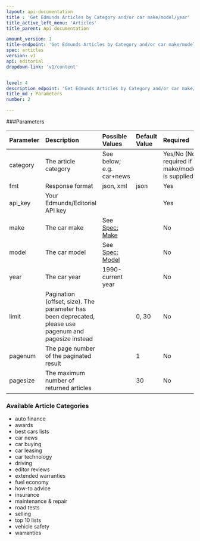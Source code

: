 ```yaml
---
layout: api-documentation
title : 'Get Edmunds Articles by Category and/or car make/model/year'
title_active_left_menu: 'Articles'
title_parent: Api documentation

amount_version: 1
title-endpoint: 'Get Edmunds Articles by Category and/or car make/model/year'
spec: articles
version: v1
api: editorial
dropdown-link: 'v1/content'


level: 4
description_edpoint: 'Get Edmunds Articles by Category and/or car make/model/year'
title_md : Parameters
number: 2

---
```



###Parameters

| Parameter  	| Description                           | Possible Values   	| Default Value | Required                                                  |
|:--------------|:--------------------------------------|:----------------------|:------------- |:----------------------------------------------------------|
| category	 	| The article category          		| See below; e.g. car+news |            | Yes/No (Not required if car make/model/year is supplied)  |
| fmt        	| Response format                       | json, xml         	| json          | Yes                                                       |
| api_key       | Your Edmunds/Editorial API key                     |                       |               | Yes                                                       |
| make  	 	| The car make                  		| See [Spec: Make](/api-documentation/vehicle/spec_make/v2/) | 		        | No                    |
| model		 	| The car model                     	| See [Spec: Model](/api-documentation/vehicle/spec_model/v2/) | 		    | No                    |
| year  	 	| The car year                      	| 1990-current year     | 		        | No                                                        |
| limit		 	| Pagination (offset, size). The parameter has been deprecated, please use pagenum and pagesize instead | | 0, 30    | No                   |
| pagenum	 	| The page number of the paginated result | 					| 1	            | No                                                        |
| pagesize	 	| The maximum number of returned articles | 					| 30            | No                                                        |

### Available Article Categories

* auto finance
* awards
* best cars lists
* car news
* car buying
* car leasing
* car technology
* driving
* editor reviews
* extended warranties
* fuel economy
* how-to advice
* insurance
* maintenance & repair
* road tests
* selling
* top 10 lists
* vehicle safety
* warranties


